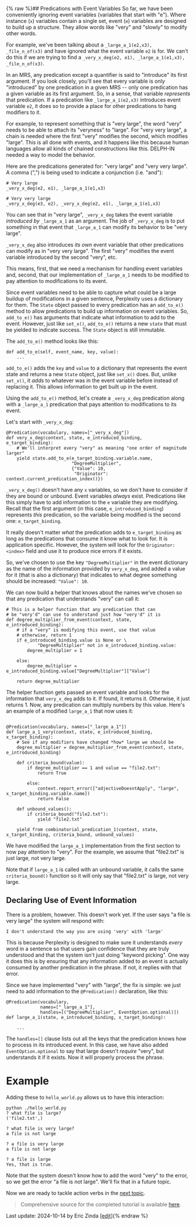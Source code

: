 {% raw %}## Predications with Event Variables
So far, we have been conveniently ignoring event variables (variables that start with "e"). Where instance (`x`) variables contain a single set, event (`e`) variables are designed to build up a structure. They allow words like "very" and "slowly" to modify other words. 

For example, we've been talking about a `_large_a_1(e2,x3), _file_n_of(x3)` and have ignored what the event variable `e2` is for. We can't do this if we are trying to find a `_very_x_deg(e2, e1), _large_a_1(e1,x3), _file_n_of(x3)`.

In an MRS, any predication except a quantifier is said to "introduce" its first argument. If you look closely, you'll see that every variable is only "introduced" by one predication in a given MRS -- only one predication has a given variable as its first argument.  So, in a sense, that variable *represents* that predication.  If a predication like `_large_a_1(e2,x3)` introduces event variable `e2`, it does so to provide a place for other predications to hang modifiers to it.

For example, to represent something that is "very large", the word "very" needs to be able to attach its "veryness" to "large". For "very very large", a chain is needed where the first "very" modifies the second, which modifies "large". This is all done with events, and it happens like this because human languages allow all kinds of chained constructions like this. DELPH-IN needed a way to model the behavior.

Here are the predications generated for: "very large" and "very very large". A comma (",") is being used to indicate a conjunction (i.e. "and"):

```
# Very large
_very_x_deg(e2, e1), _large_a_1(e1,x3)

# Very very large
_very_x_deg(e3, e2), _very_x_deg(e2, e1), _large_a_1(e1,x3)
```

You can see that in "very large", `_very_x_deg` takes the event variable *introduced by* `_large_a_1` as an argument. The job of `_very_x_deg` is to put something in that event that `_large_a_1` can modify its behavior to be "very large". 

`_very_x_deg` also introduces *its own* event variable that other predications can modify as in "very very large". The first "very" modifies the event variable introduced by the second "very", etc.

This means, first, that we need a mechanism for handling event variables and, second, that our implementation of `_large_a_1` needs to be modified to pay attention to modifications to its event.

Since event variables need to be able to capture what could be a large buildup of modifications in a given sentence, Perplexity uses a dictionary for them. The `State` object passed to every predication has an `add_to_e()` method to allow predications to build up information on event variables.  So, `add_to_e()` has arguments that indicate what information to add to the event. However, just like `set_x()`,  `add_to_e()` returns a new `state` that must be yielded to indicate success. The `State` object is still immutable.

The `add_to_e()` method looks like this:

```
def add_to_e(self, event_name, key, value):
    ...
```

`add_to_e()` adds the `key` and `value` to a dictionary that represents the event state and returns a new `State` object, just like `set_x()` does. But, unlike `set_x()`, it *adds* to whatever was in the event variable before instead of replacing it. This allows information to get built up in the event.

Using the `add_to_e()` method, let's create a `_very_x_deg` predication along with a `_large_a_1` predication that pays attention to modifications to its event.

Let's start with `_very_x_deg`:

```
@Predication(vocabulary, names=["_very_x_deg"])
def very_x_deg(context, state, e_introduced_binding, e_target_binding):
    # We'll interpret every "very" as meaning "one order of magnitude larger"
    yield state.add_to_e(e_target_binding.variable.name,
                         "DegreeMultiplier",
                         {"Value": 10,
                          "Originator": context.current_predication_index()})
```

`_very_x_deg()` doesn't have any `x` variables, so we don't have to consider if they are bound or unbound. Event variables *always* exist. Predications like this simply have to add information to the `e` variable they are modifying. Recall that the first argument (in this case, `e_introduced_binding`) represents *this* predication, so the variable being modified is the second one: `e_target_binding`.

It really doesn't matter *what* the predication adds to `e_target_binding` as long as the predications that consume it know what to look for. It is application specific. However, the system *will* look for the `Originator: <index>` field and use it to produce nice errors if it exists. 

So, we've chosen to use the key `"DegreeMultiplier"` in the event dictionary as the name of the information provided by `very_x_deg`, and added a value for it (that is also a dictionary) that indicates to what degree something should be increased: `"Value": 10`.

We can now build a helper that knows about the names we've chosen so that any predication that understands "very" can call it:

```
# This is a helper function that any predication that can
# be "very'd" can use to understand just how "very'd" it is
def degree_multiplier_from_event(context, state, e_introduced_binding):
    # if a "very" is modifying this event, use that value
    # otherwise, return 1
    if e_introduced_binding.value is None or \
            "DegreeMultiplier" not in e_introduced_binding.value:
        degree_multiplier = 1

    else:
        degree_multiplier = e_introduced_binding.value["DegreeMultiplier"]["Value"]

    return degree_multiplier
```

The helper function gets passed an event variable and looks for the information that `very_x_deg` adds to it. If found, it returns it. Otherwise, it just returns 1. Now, any predication can multiply numbers by this value.  Here's an example of a modified `large_a_1` that now uses it:

```

@Predication(vocabulary, names=["_large_a_1"])
def large_a_1_very(context, state, e_introduced_binding, x_target_binding):
    # See if any modifiers have changed *how* large we should be
    degree_multiplier = degree_multiplier_from_event(context, state, e_introduced_binding)

    def criteria_bound(value):
        if degree_multiplier == 1 and value == "file2.txt":
            return True

        else:
            context.report_error(["adjectiveDoesntApply", "large", x_target_binding.variable.name])
            return False

    def unbound_values():
        if criteria_bound("file2.txt"):
            yield "file2.txt"

    yield from combinatorial_predication_1(context, state, x_target_binding, criteria_bound, unbound_values)
```
We have modified the `large_a_1` implementation from the first section to now pay attention to "very". For the example, we assume that "file2.txt" is just large, not very large.

Note that if `large_a_1` is called with an unbound variable, it calls the same `criteria_bound()` function so it will only say that "file2.txt" is large, not very large.

## Declaring Use of Event Information
There is a problem, however. This doesn't work yet. If the user says "a file is very large" the system will respond with:

```
I don't understand the way you are using 'very' with 'large'
```

This is because Perplexity is designed to make sure it understands *every* word in a sentence so that users gain confidence that they are truly understood and that the system isn't just doing "keyword picking". One way it does this is by ensuring that any information added to an event is actually consumed by another predication in the phrase. If not, it replies with that error.

Since we have implemented "very" with "large", the fix is simple: we just need to add information to the `@Predication()` declaration, like this:

```
@Predication(vocabulary, 
             names=["_large_a_1"], 
             handles=[("DegreeMultiplier", EventOption.optional)])
def large_a_1(state, e_introduced_binding, x_target_binding):

    ...
```

The `handles=[]` clause lists out all the keys that the predication knows how to process in its introduced event. In this case, we have also added `EventOption.optional` to say that large doesn't *require* "very", but understands it if it exists. Now it will properly process the phrase.

# Example
Adding these to `hello_world.py` allows us to have this interaction:

```
python ./hello_world.py
? what file is large?
('file2.txt',)

? what file is very large?
a file is not large

? a file is very large
a file is not large

? a file is large
Yes, that is true.
```

Note that the system doesn't know how to add the word "very" to the error, so we get the error "a file is not large". We'll fix that in a future topic.

Now we are ready to tackle action verbs in the [next topic](https://blog.inductorsoftware.com/Perplexity/home/pxhowto/pxHowTo070ActionVerbs).

> Comprehensive source for the completed tutorial is available [here](https://github.com/EricZinda/Perplexity).

Last update: 2024-10-14 by Eric Zinda [[edit](https://github.com/EricZinda/Perplexity/edit/main/docs/pxHowTo/pxHowTo050EventPredications.md)]{% endraw %}